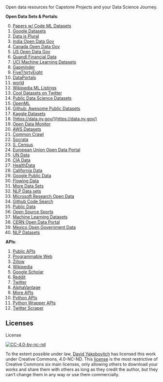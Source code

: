 Open data resources for Capstone Projects and your Data Science Journey.

<strong>Open Data Sets & Portals</strong>:
<br>

00. [Papers w/ Code ML Datasets](https://paperswithcode.com/datasets)
0. [Google Datasets](https://toolbox.google.com/datasetsearch)
1. [Data is Plural](https://docs.google.com/spreadsheets/d/1wZhPLMCHKJvwOkP4juclhjFgqIY8fQFMemwKL2c64vk/edit#gid=0)
2. [India Open Data Gov](https://data.gov.in/)
3. [Canada Open Data Gov](http://open.canada.ca/en)
4. [US Open Data Gov](https://www.data.gov/)
5. [Quandl Financial Data](https://www.quandl.com/search?query=)
6. [UCI Machine Learning Datasets](https://archive.ics.uci.edu/ml/datasets.php)
7. [Gapminder](https://www.gapminder.org/data/)
8. [FiveThirtyEight](https://github.com/fivethirtyeight/data)
9. [DataPortals](http://dataportals.org/)
10. [world](https://data.world/)
11. [Wikipedia ML Listings](https://en.wikipedia.org/wiki/List_of_datasets_for_machine_learning_research)
12. [Cool Datasets on Twitter](https://twitter.com/CoolDatasets)
13. [Public Data Science Datasets](https://datascience.pushpullfork.com/Datasets)
14. [OpenML](https://www.openml.org/search?type=data)
15. [Github: Awesome Public Datasets](https://github.com/caesar0301/awesome-public-datasets)
16. [Kaggle Datasets](https://www.kaggle.com/datasets)
17. [https://data.ny.gov/](https://data.ny.gov/)
18. [Open Data Monitor](https://opendatamonitor.eu/frontend/web/index.php?r=dashboard%2Findex)
19. [AWS Datasets](https://aws.amazon.com/public-datasets/)
20. [Common Crawl](http://commoncrawl.org/the-data/tutorials/)
21. [Socrata](https://opendata.socrata.com/browse?limitTo=datasets&amp;utf8=%E2%9C%93)
22. [S. Census](http://www.census.gov/data.html)
23. [European Union Open Data Portal](http://open-data.europa.eu/en/data/)
24. [UN Data](http://data.un.org/)
25. [CIA Data](https://www.cia.gov/library/publications/the-world-factbook/)
26. [HealthData](http://www.healthdata.gov/)
27. [California Data](http://data.ca.gov/)
28. [Google Public Data](https://www.google.com/publicdata/directory )
29. [Flowing Data](http://flowingdata.com/category/statistics/data-sources/)
30. [More Data Sets](https://gengo.ai/articles/the-50-best-free-datasets-for-machine-learning/)
31. [NLP Data sets](https://gengo.ai/articles/the-best-25-datasets-for-natural-language-processing/)
32. [Microsoft Research Open Data](https://msropendata.com/)
33. [Github Code Search](http://jakubdziworski.github.io/tools/2016/08/26/github-code-advances-search-programmers-goldmine.html)
34. [Public Data](http://kevinchai.net/datasets)
35. [Open Source Sports](http://www.opensourcesports.com/)
36. [Machine Learning Datasets](https://www.datasetlist.com/)
37. [CERN Open Data Portal](http://opendata.cern.ch/)
38. [Mexico Open Government Data](https://datos.gob.mx/)
39. [NLP Datasets](https://datasets.quantumstat.com)
  
<strong>APIs</strong>:
<ol>
<li><a href="https://github.com/toddmotto/public-apis">Public APIs</a></li>
<li><a href="https://www.programmableweb.com/">Programmable Web</a></li>
<li><a href="https://www.zillow.com/howto/api/APIOverview.htm">Zillow</a></li>
<li><a href="https://www.mediawiki.org/wiki/API:Main_page">Wikipedia</a></li>
<li><a href="https://github.com/ckreibich/scholar.py">Google Scholar</a></li>
<li><a href="https://www.reddit.com/dev/api">Reddit</a></li>
<li><a href="https://www.programmableweb.com/api/twitter">Twitter</a></li>
<li><a href="https://www.alphavantage.co/documentation/">AlphaVantage</a></li>
<li><a href="https://www.reddit.com/r/webdev/comments/3wrswc/what_are_some_fun_apis_to_play_with/?st=j62tehhm&amp;sh=02579ee6">More APIs</a></li>
<li><a href="http://www.pythonforbeginners.com/api/list-of-python-apis">Python APIs</a></li>
<li><a href="https://github.com/realpython/list-of-python-api-wrappers">Python Wrapper APIs</a></li>
<li><a href="https://github.com/kennethreitz/twitter-scraper">Twitter Scraper</a></li>
</ol>

## Licenses
License

[![CC-4.0-by-nc-nd](https://licensebuttons.net/l/by-nc-nd/3.0/88x31.png)](https://creativecommons.org/licenses/by-nc-nd/4.0/)

To the extent possible under law, [David Yakobovitch](http://davidyakobovitch.com/) has licensed this work under Creative Commons, 4.0-NC-ND.  This [license](https://creativecommons.org/licenses/by-nc-nd/4.0/) is the most restrictive of Creative Commons six main licenses, only allowing others to download your works and share them with others as long as they credit the author, but they can’t change them in any way or use them commercially.

